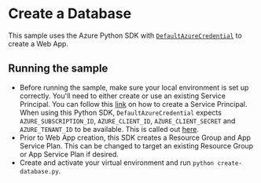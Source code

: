 # Create a Database

This sample uses the Azure Python SDK with [`DefaultAzureCredential`](https://docs.microsoft.com/en-us/azure/developer/python/azure-sdk-authenticate-hosted-applications) to create a Web App.

## Running the sample
- Before running the sample, make sure your local environment is set up correctly. You'll need to either create or use an existing Service Principal. You can follow this [link](https://docs.microsoft.com/en-us/azure/developer/python/configure-local-development-environment?tabs=cmd) on how to create a Service Principal.
When using this Python SDK, `DefaultAzureCredential` expects `AZURE_SUBSCRIPTION_ID`, `AZURE_CLIENT_ID`, `AZURE_CLIENT_SECRET` and `AZURE_TENANT_ID` to be available. This is called out [here](https://docs.microsoft.com/en-us/azure/developer/python/configure-local-development-environment?tabs=cmd#create-a-service-principal-and-environment-variables-for-development).
- Prior to Web App creation, this SDK creates a Resource Group and App Service Plan. This can be changed to target an existing Resource Group or App Service Plan if desired.
- Create and activate your virtual environment and run `python create-database.py`.
